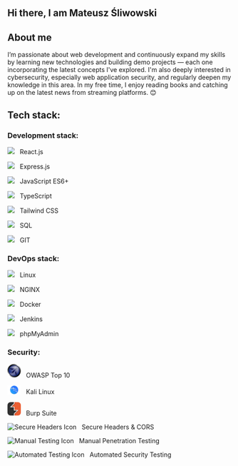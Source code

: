 ## Hi there, I am Mateusz Śliwowski

## About me

I’m passionate about web development and continuously expand my skills by learning new technologies and building demo projects — each one incorporating the latest concepts I've explored. I'm also deeply interested in cybersecurity, especially web application security, and regularly deepen my knowledge in this area. In my free time, I enjoy reading books and catching up on the latest news from streaming platforms. 😊

## Tech stack:

### Development stack:

<p align="left">
  <img src="https://cdn.jsdelivr.net/gh/devicons/devicon/icons/react/react-original.svg" width="25"/>&nbsp;&nbsp;
  React.js
</p>
<p align="left">
  <img src="https://img.icons8.com/?size=100&id=9Gfx4Dfxl0JK&format=png&color=000000" width="25"/>&nbsp;&nbsp;
  Express.js
</p>
<p align="left">
  <img src="https://cdn.jsdelivr.net/gh/devicons/devicon@latest/icons/javascript/javascript-original.svg" width="25" />&nbsp;&nbsp;
  JavaScript ES6+
</p>
<p align="left">
  <img src="https://cdn.jsdelivr.net/gh/devicons/devicon/icons/typescript/typescript-original.svg" width="25"/>&nbsp;&nbsp;
  TypeScript
</p>
<p align="left">
  <img src="https://cdn.jsdelivr.net/gh/devicons/devicon/icons/tailwindcss/tailwindcss-original.svg" width="25"/>&nbsp;&nbsp;
  Tailwind CSS
</p>
<p align="left">
  <img src="https://cdn.jsdelivr.net/gh/devicons/devicon/icons/mysql/mysql-original.svg" width="25"/>&nbsp;&nbsp;
  SQL
</p>
<p align="left">
  <img src="https://cdn.jsdelivr.net/gh/devicons/devicon/icons/git/git-original.svg" width="25"/>&nbsp;&nbsp;
  GIT
</p>

### DevOps stack:

<p align="left">
  <img src="https://cdn.jsdelivr.net/gh/devicons/devicon/icons/linux/linux-original.svg" width="25"/>&nbsp;&nbsp;
  Linux
</p>
<p align="left">
  <img src="https://cdn.jsdelivr.net/gh/devicons/devicon/icons/nginx/nginx-original.svg" width="25"/>&nbsp;&nbsp;
  NGINX
</p>
<p align="left">
  <img src="https://cdn.jsdelivr.net/gh/devicons/devicon/icons/docker/docker-original.svg" width="25"/>&nbsp;&nbsp;
  Docker
</p>
<p align="left">
  <img src="https://cdn.jsdelivr.net/gh/devicons/devicon/icons/jenkins/jenkins-original.svg" width="25"/>&nbsp;&nbsp;
  Jenkins
</p>
<p align="left">
  <img src="https://cdn.jsdelivr.net/gh/devicons/devicon/icons/php/php-original.svg" width="25"/>&nbsp;&nbsp;
  phpMyAdmin
</p>

### Security:

<p align="left">
  <img src="images/owasp.png" width="30" alt="OWASP Logo"/>&nbsp;&nbsp;
  OWASP Top 10
</p>

<p align="left">
  <img src="images/kali_linux.png" width="30" alt="Kali Linux Logo"/>&nbsp;&nbsp;
  Kali Linux
</p>

<p align="left">
  <img src="images/burp_suite.png" width="30" alt="Burp Suite Logo"/>&nbsp;&nbsp;
  Burp Suite
</p>

<p align="left">
  <img src="https://img.icons8.com/?size=100&id=lsZBoVE2zMo3&format=png&color=000000" width="30" alt="Secure Headers Icon"/>&nbsp;&nbsp;
  Secure Headers & CORS
</p>

<p align="left">
  <img src="https://img.icons8.com/?size=100&id=xMc8jgZMX7FZ&format=png&color=00EF3A" width="30" alt="Manual Testing Icon"/>&nbsp;&nbsp;
  Manual Penetration Testing
</p>

<p align="left">
  <img src="https://img.icons8.com/?size=100&id=GBu1KXnCZZ8j&format=png&color=000000" width="30" alt="Automated Testing Icon"/>&nbsp;&nbsp;
  Automated Security Testing
</p>
